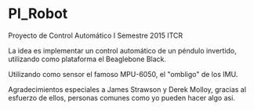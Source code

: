 # PI_Robot
Proyecto de Control Automático I Semestre 2015 ITCR

La idea es implementar un control automático de un péndulo invertido, utilizando como plataforma el Beaglebone Black.

Utilizando como sensor el famoso MPU-6050, el "ombligo" de los IMU.

Agradecimientos especiales a James Strawson y Derek Molloy, gracias al esfuerzo de ellos, personas comunes como yo pueden hacer algo asi.
